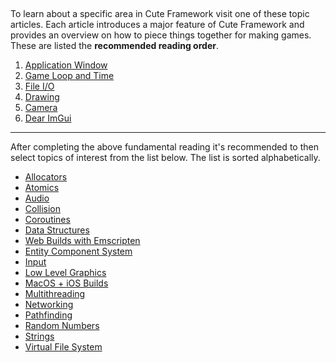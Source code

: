[](../header.md ':include')

<br>

To learn about a specific area in Cute Framework visit one of these topic articles. Each article introduces a major feature of Cute Framework and provides an overview on how to piece things together for making games. These are listed the **recommended reading order**.

1. [Application Window](/topics/application_window.md)
2. [Game Loop and Time](/topics/game_loop_and_time.md)
3. [File I/O](/topics/file_io.md)
3. [Drawing](/topics/drawing.md)
4. [Camera](/topics/camera.md)
5. [Dear ImGui](/topics/dear_imgui.md)

---

After completing the above fundamental reading it's recommended to then select topics of interest from the list below. The list is sorted alphabetically.

* [Allocators](/topics/allocator.md)
* [Atomics](/topics/atomics.md)
* [Audio](/topics/audio.md)
* [Collision](/topics/collision.md)
* [Coroutines](/topics/coroutines.md)
* [Data Structures](/topics/data_structures.md)
* [Web Builds with Emscripten](/topics/emscripten.md)
* [Entity Component System](/topics/entity_component_system.md)
* [Input](/topics/input.md)
* [Low Level Graphics](/topics/low_level_graphics.md)
* [MacOS + iOS Builds](/topics/ios.md)
* [Multithreading](/topics/multithreading.md)
* [Networking](/topics/networking.md)
* [Pathfinding](/topics/pathfinding.md)
* [Random Numbers](/topics/random_numbers.md)
* [Strings](/topics/strings.md)
* [Virtual File System](/topics/virtual_file_system.md)
